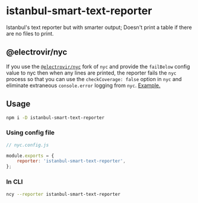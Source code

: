 # istanbul-smart-text-reporter

Istanbul's text reporter but with smarter output; Doesn't print a table if there are no files to print.

## @electrovir/nyc

If you use the [`@electrovir/nyc`](https://www.npmjs.com/package/@electrovir/nyc) fork of `nyc` and provide the `failBelow` config value to nyc then when any lines are printed, the reporter fails the `nyc` process so that you can use the `checkCoverage: false` option in `nyc` and eliminate extraneous `console.error` logging from `nyc`. [Example.](https://github.com/electrovir/istanbul-smart-text-reporter/blob/0d586d4e21c23ec2b0f2e2c09c6625fc960fc57e/test-files/partial-coverage/configs/nyc.config.js)

## Usage

```bash
npm i -D istanbul-smart-text-reporter
```

### Using config file

```javascript
// nyc.config.js

module.exports = {
    reporter: 'istanbul-smart-text-reporter',
};
```

### In CLI

```bash
ncy --reporter istanbul-smart-text-reporter
```

